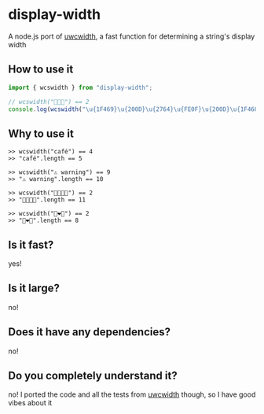 # display-width

A node.js port of [uwcwidth](https://github.com/Z4JC/uwcwidth), a fast function for determining a string's display width

## How to use it

```js
import { wcswidth } from "display-width";

// wcswidth("👩‍❤️‍👨") == 2
console.log(wcswidth("\u{1F469}\u{200D}\u{2764}\u{FE0F}\u{200D}\u{1F468}"));
```

## Why to use it

```
>> wcswidth("café") == 4
>> "café".length == 5

>> wcswidth("⚠︎ warning") == 9
>> "⚠︎ warning".length == 10

>> wcswidth("👨‍👨‍👧‍👧") == 2
>> "👨‍👨‍👧‍👧".length == 11

>> wcswidth("👩‍❤️‍👨") == 2
>> "👩‍❤️‍👨".length == 8
```

## Is it fast?

yes!

## Is it large?

no!

## Does it have any dependencies?

no!

## Do you completely understand it?

no! I ported the code and all the tests from
[uwcwidth](https://github.com/Z4JC/uwcwidth) though, so I have good vibes about
it
